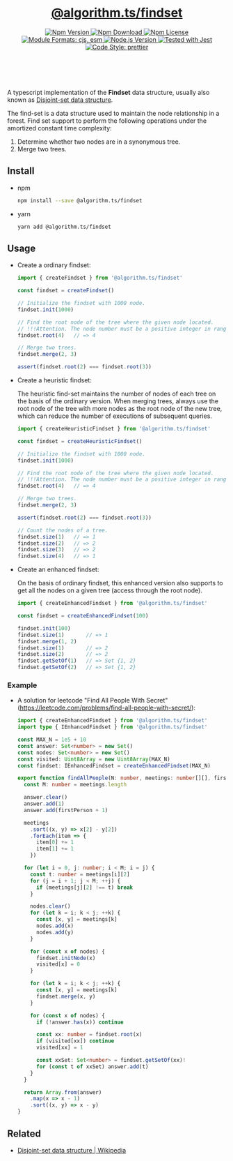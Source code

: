 <header>
  <h1 align="center">
    <a href="https://github.com/guanghechen/algorithm.ts/tree/release-2.x.x/packages/findset#readme">@algorithm.ts/findset</a>
  </h1>
  <div align="center">
    <a href="https://www.npmjs.com/package/@algorithm.ts/findset">
      <img
        alt="Npm Version"
        src="https://img.shields.io/npm/v/@algorithm.ts/findset.svg"
      />
    </a>
    <a href="https://www.npmjs.com/package/@algorithm.ts/findset">
      <img
        alt="Npm Download"
        src="https://img.shields.io/npm/dm/@algorithm.ts/findset.svg"
      />
    </a>
    <a href="https://www.npmjs.com/package/@algorithm.ts/findset">
      <img
        alt="Npm License"
        src="https://img.shields.io/npm/l/@algorithm.ts/findset.svg"
      />
    </a>
    <a href="#install">
      <img
        alt="Module Formats: cjs, esm"
        src="https://img.shields.io/badge/module_formats-cjs%2C%20esm-green.svg"
      />
    </a>
    <a href="https://github.com/nodejs/node">
      <img
        alt="Node.js Version"
        src="https://img.shields.io/node/v/@algorithm.ts/findset"
      />
    </a>
    <a href="https://github.com/facebook/jest">
      <img
        alt="Tested with Jest"
        src="https://img.shields.io/badge/tested_with-jest-9c465e.svg"
      />
    </a>
    <a href="https://github.com/prettier/prettier">
      <img
        alt="Code Style: prettier"
        src="https://img.shields.io/badge/code_style-prettier-ff69b4.svg?style=flat-square"
      />
    </a>
  </div>
</header>
<br/>


A typescript implementation of the **Findset** data structure, usually also
known as [Disjoint-set data structure][wiki-find-set].

The find-set is a data structure used to maintain the node relationship in a
forest. Find set support to perform the following operations under the
amortized constant time complexity:

1. Determine whether two nodes are in a synonymous tree.
2. Merge two trees.


## Install

* npm

  ```bash
  npm install --save @algorithm.ts/findset
  ```

* yarn

  ```bash
  yarn add @algorithm.ts/findset
  ```

## Usage

* Create a ordinary findset:

  ```typescript
  import { createFindset } from '@algorithm.ts/findset'

  const findset = createFindset()

  // Initialize the findset with 1000 node.
  findset.init(1000)

  // Find the root node of the tree where the given node located.
  // !!!Attention. The node number must be a positive integer in range of [1, 1000]
  findset.root(4)   // => 4

  // Merge two trees.
  findset.merge(2, 3)

  assert(findset.root(2) === findset.root(3))
  ```

* Create a heuristic findset:

  The heuristic find-set maintains the number of nodes of each tree on the basis
  of the ordinary version. When merging trees, always use the root node of the
  tree with more nodes as the root node of the new tree, which can reduce the
  number of executions of subsequent queries.

  ```typescript
  import { createHeuristicFindset } from '@algorithm.ts/findset'

  const findset = createHeuristicFindset()

  // Initialize the findset with 1000 node.
  findset.init(1000)

  // Find the root node of the tree where the given node located.
  // !!!Attention. The node number must be a positive integer in range of [1, 1000]
  findset.root(4)   // => 4

  // Merge two trees.
  findset.merge(2, 3)

  assert(findset.root(2) === findset.root(3))

  // Count the nodes of a tree.
  findset.size(1)   // => 1
  findset.size(2)   // => 2
  findset.size(3)   // => 2
  findset.size(4)   // => 1
  ```

* Create an enhanced findset:

  On the basis of ordinary findset, this enhanced version also supports to get
  all the nodes on a given tree (access through the root node).

  ```typescript
  import { createEnhancedFindset } from '@algorithm.ts/findset'

  const findset = createEnhancedFindset(100)

  findset.init(100)
  findset.size(1)       // => 1
  findset.merge(1, 2)
  findset.size(1)       // => 2
  findset.size(2)       // => 2
  findset.getSetOf(1)   // => Set {1, 2}
  findset.getSetOf(2)   // => Set {1, 2}
  ```

### Example

* A solution for leetcode "Find All People With Secret"
  (https://leetcode.com/problems/find-all-people-with-secret/):

  ```typescript
  import { createEnhancedFindset } from '@algorithm.ts/findset'
  import type { IEnhancedFindset } from '@algorithm.ts/findset'

  const MAX_N = 1e5 + 10
  const answer: Set<number> = new Set()
  const nodes: Set<number> = new Set()
  const visited: Uint8Array = new Uint8Array(MAX_N)
  const findset: IEnhancedFindset = createEnhancedFindset(MAX_N)

  export function findAllPeople(N: number, meetings: number[][], firstPerson: number): number[] {
    const M: number = meetings.length

    answer.clear()
    answer.add(1)
    answer.add(firstPerson + 1)

    meetings
      .sort((x, y) => x[2] - y[2])
      .forEach(item => {
        item[0] += 1
        item[1] += 1
      })

    for (let i = 0, j: number; i < M; i = j) {
      const t: number = meetings[i][2]
      for (j = i + 1; j < M; ++j) {
        if (meetings[j][2] !== t) break
      }

      nodes.clear()
      for (let k = i; k < j; ++k) {
        const [x, y] = meetings[k]
        nodes.add(x)
        nodes.add(y)
      }

      for (const x of nodes) {
        findset.initNode(x)
        visited[x] = 0
      }

      for (let k = i; k < j; ++k) {
        const [x, y] = meetings[k]
        findset.merge(x, y)
      }

      for (const x of nodes) {
        if (!answer.has(x)) continue

        const xx: number = findset.root(x)
        if (visited[xx]) continue
        visited[xx] = 1

        const xxSet: Set<number> = findset.getSetOf(xx)!
        for (const t of xxSet) answer.add(t)
      }
    }

    return Array.from(answer)
      .map(x => x - 1)
      .sort((x, y) => x - y)
  }
  ```

## Related

* [Disjoint-set data structure | Wikipedia][wiki-find-set]


[homepage]: https://github.com/guanghechen/algorithm.ts/tree/release-2.x.x/packages/findset#readme
[wiki-find-set]: https://en.wikipedia.org/wiki/Disjoint-set_data_structure
